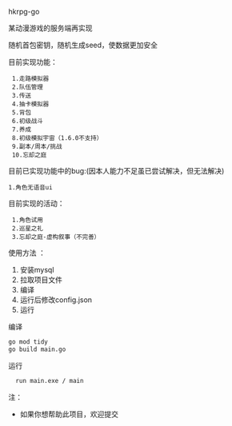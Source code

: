 hkrpg-go

某动漫游戏的服务端再实现

随机首包密钥，随机生成seed，使数据更加安全

目前实现功能：

     1.走路模拟器
     2.队伍管理
     3.传送
     4.抽卡模拟器
     5.背包
     6.初级战斗
     7.养成
     8.初级模拟宇宙（1.6.0不支持）
     9.副本/周本/挑战
     10.忘却之庭

目前已实现功能中的bug:(因本人能力不足虽已尝试解决，但无法解决)

    1.角色无语音ui

目前实现的活动：

     1.角色试用
     2.巡星之礼
     3.忘却之庭-虚构叙事（不完善）

使用方法 ：

1. 安装mysql
2. 拉取项目文件
3. 编译
4. 运行后修改config.json
5. 运行

编译

   ```bash
   go mod tidy
   go build main.go
   ```
运行
```bash
  run main.exe / main
```

注：

* 如果你想帮助此项目，欢迎提交
